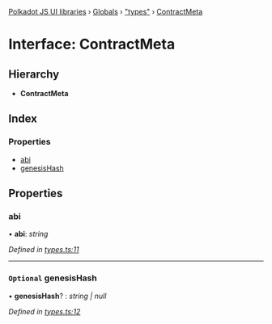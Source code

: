 [Polkadot JS UI libraries](../README.md) › [Globals](../globals.md) › ["types"](../modules/_types_.md) › [ContractMeta](_types_.contractmeta.md)

# Interface: ContractMeta

## Hierarchy

* **ContractMeta**

## Index

### Properties

* [abi](_types_.contractmeta.md#abi)
* [genesisHash](_types_.contractmeta.md#optional-genesishash)

## Properties

###  abi

• **abi**: *string*

*Defined in [types.ts:11](https://github.com/polkadot-js/ui/blob/192749a4/packages/ui-keyring/src/types.ts#L11)*

___

### `Optional` genesisHash

• **genesisHash**? : *string | null*

*Defined in [types.ts:12](https://github.com/polkadot-js/ui/blob/192749a4/packages/ui-keyring/src/types.ts#L12)*

